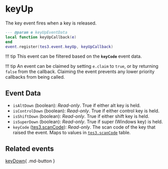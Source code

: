 # keyUp
<div class="search_terms" style="display: none">keyup</div>

<!---
	This file is autogenerated. Do not edit this file manually. Your changes will be ignored.
	More information: https://github.com/MWSE/MWSE/tree/master/docs
-->

The key event fires when a key is released.

```lua
--- @param e keyUpEventData
local function keyUpCallback(e)
end
event.register(tes3.event.keyUp, keyUpCallback)
```

!!! tip
	This event can be filtered based on the **`keyCode`** event data.

!!! tip
	An event can be claimed by setting `e.claim` to `true`, or by returning `false` from the callback. Claiming the event prevents any lower priority callbacks from being called.

## Event Data

* `isAltDown` (boolean): *Read-only*. True if either alt key is held.
* `isControlDown` (boolean): *Read-only*. True if either control key is held.
* `isShiftDown` (boolean): *Read-only*. True if either shift key is held.
* `isSuperDown` (boolean): *Read-only*. True if super (Windows key) is held.
* `keyCode` ([tes3.scanCode](../references/scan-codes.md)): *Read-only*. The scan code of the key that raised the event. Maps to values in [`tes3.scanCode`](https://mwse.github.io/MWSE/references/scan-codes/) table.


## Related events

[keyDown](./keyDown.md){ .md-button }

